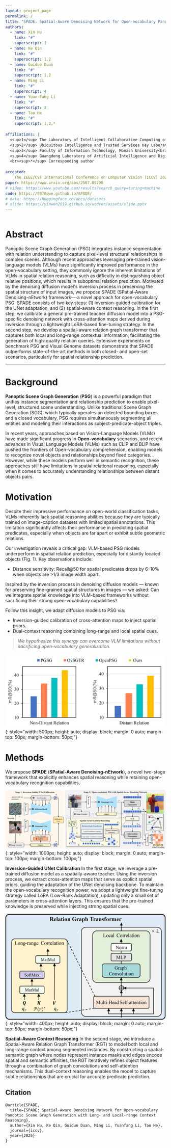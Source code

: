 ```yaml
---
layout: project_page
permalink: /
title: "SPADE: Spatial-Aware Denoising Network for Open-vocabulary Panoptic Scene Graph Generation with Long- and Local-range Context Reasoning"
authors:
  - name: Xin Hu
    link: "#"
    superscript: 1
  - name: Ke Qin
    link: "#"
    superscript: 1,2
  - name: Guiduo Duan
    link: "#"
    superscript: 1,2
  - name: Ming Li
    link: "#"
    superscript: 4
  - name: Yuan-Fang Li
    link: "#"
    superscript: 3
  - name: Tao He
    link: "#"
    superscript: 1,2,*

affiliations: |
  <sup>1</sup> The Laboratory of Intelligent Collaborative Computing of UESTC<br>
  <sup>2</sup> Ubiquitous Intelligence and Trusted Services Key Laboratory of Sichuan Province<br>
  <sup>3</sup> Faculty of Information Technology, Monash University<br>
  <sup>4</sup> Guangdong Laboratory of Artificial Intelligence and Digital Economy (SZ)
  <br><sup>*</sup> Corresponding author

accepted:
    The IEEE/CVF International Conference on Computer Vision (ICCV) 2025
paper: https://www.arxiv.org/abs/2507.05798
# video: https://www.youtube.com/results?search_query=turing+machine
code: https://8078qwe.github.io/SPADE/
# data: https://huggingface.co/docs/datasets
# slide: https://yinwen2019.github.io/ucdver/assets/slide.pptx
---
```


<!-- Using HTML to center the abstract -->
<div class="columns is-centered has-text-centered">
    <div class="column is-four-fifths">
        <h1>Abstract</h1>
        <div class="content has-text-justified">
        Panoptic Scene Graph Generation (PSG) integrates instance segmentation with relation understanding to capture pixel-level structural relationships in complex scenes. Although recent approaches leveraging pre-trained vision-language models (VLMs) have significantly improved performance in the open-vocabulary setting, they commonly ignore the inherent limitations of VLMs in spatial relation reasoning, such as difficulty in distinguishing object relative positions,  which results in suboptimal relation prediction. Motivated by the denoising diffusion model's inversion process in preserving the spatial structure of input images, we propose SPADE (SPatial-Aware Denoising-nEtwork) framework---a novel approach for open-vocabulary PSG. SPADE consists of two key steps: (1) inversion-guided calibration for the UNet adaptation, and (2) spatial-aware context reasoning. In the first step, we calibrate a general pre-trained teacher diffusion model into a PSG-specific denoising network with cross-attention maps derived during inversion through a lightweight LoRA-based fine-tuning strategy. In the second step, we develop a spatial-aware relation graph transformer that captures both local and long-range contextual information, facilitating the generation of high-quality relation queries. Extensive experiments on benchmark PSG and Visual Genome datasets demonstrate that SPADE outperforms state-of-the-art methods in both closed- and open-set scenarios, particularly for spatial relationship prediction.
        </div>
    </div>
</div>

---


# Background
**Panoptic Scene Graph Generation** (**PSG**) is a powerful paradigm that unifies instance segmentation and relationship prediction to enable pixel-level, structured scene understanding. Unlike traditional Scene Graph Generation (SGG), which typically operates on detected bounding boxes and a closed vocabulary, PSG requires simultaneously segmenting all entities and modeling their interactions as subject-predicate-object triples.

In recent years, approaches based on Vision-Language Models (VLMs) have made significant progress in **Open-vocabulary** scenarios, and recent advances in Visual Language Models (VLMs) such as CLIP and BLIP have pushed the frontiers of Open-vocabulary comprehension, enabling models to recognize novel objects and relationships beyond fixed categories. . However, while these models perform well in semantic recognition, these approaches still have limitations in spatial relational reasoning, especially when it comes to accurately understanding relationships between distant objects pairs.

# Motivation
Despite their impressive performance on open-world classification tasks, VLMs inherently lack spatial reasoning abilities because they are typically trained on image-caption datasets with limited spatial annotations. This limitation significantly affects their performance in predicting spatial predicates, especially when objects are far apart or exhibit subtle geometric relations.

Our investigation reveals a critical gap: ​​VLM-based PSG models underperform in spatial relation prediction​​, especially for distantly located objects (Fig. 1). Key observations include:

- ​​​​Distance sensitivity​​: Recall@50 for spatial predicates drops by 6–10% when objects are >1/3 image width apart.

Inspired by the inversion process in denoising diffusion models — known for preserving fine-grained spatial structures in images — we asked: Can we integrate spatial knowledge into VLM-based frameworks without sacrificing their strong open-vocabulary capabilities?

Follow this insight, we adapt diffusion models to PSG via:
- ​​Inversion-guided calibration​​ of cross-attention maps to inject spatial priors.
- ​​Dual-context reasoning​​ combining long-range and local spatial cues.
> *We hypothesize this synergy can overcome VLM limitations without sacrificing open-vocabulary generalization.*


![motivation](/image/intro.png){: style="width: 500px; height: auto; display: block; margin: 0 auto; margin-top: 50px; margin-bottom: 50px;"}


# Methods
We propose **SPADE** (**SPatial-Aware Denoising-nEtwork**), a novel two-stage framework that explicitly enhances spatial reasoning while retaining open-vocabulary recognition capabilities.

![framework](/image/model.png){: style="width: 1000px; height: auto; display: block; margin: 0 auto; margin-top: 100px; margin-bottom: 100px;"}


**Inversion-Guided UNet Calibration**
In the first stage, we leverage a pre-trained diffusion model as a spatially-aware teacher.  Using the inversion process, we extract cross-attention maps that serve as explicit spatial priors, guiding the adaptation of the UNet denoising backbone.  To maintain the open-vocabulary recognition power, we adopt a lightweight fine-tuning strategy called LoRA (Low-Rank Adaptation), updating only a small set of parameters in cross-attention layers.  This ensures that the pre-trained knowledge is preserved while injecting strong spatial cues.

![gte](/image/GTE.png){: style="width: 400px; height: auto; display: block; margin: 0 auto; margin-top: 50px; margin-bottom: 50px;"}

**Spatial-Aware Context Reasoning**
In the second stage, we introduce a Spatial-Aware Relation Graph Transformer (RGT) to model both local and long-range context among segmented instances.  By constructing a spatial-semantic graph where nodes represent instance masks and edges encode spatial and semantic affinities, the RGT iteratively refines object features through a combination of graph convolutions and self-attention mechanisms.  This dual-context reasoning enables the model to capture subtle relationships that are crucial for accurate predicate prediction.








## Citation
```
@article{SPADE,
  title={SPADE: Spatial-Aware Denoising Network for Open-vocabulary Panoptic Scene Graph Generation with Long- and Local-range Context Reasoning},
  author={Xin Hu, Ke Qin, Guiduo Duan, Ming Li, Yuanfang Li, Tao He},
  journal={iccv},
  year={2025}
}
```
